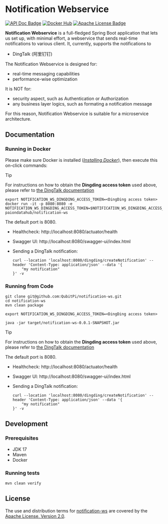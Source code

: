 Notification Webservice
=======================

[![API Doc Badge]][API Doc URL]
[![Docker Hub][Docker Pulls Badge]][Docker Hub URL]
[![Apache License Badge]][Apache License, Version 2.0]

__Notification Webservice__ is a full-fledged Spring Boot application that lets us set up, with minimal effort, a
webservice that sends real-time notifications to various client. It, currently, supports the notifications to

- DingTalk (阿里钉钉)

The Notification Webservice is designed for:

- real-time messaging capabilities
- performance-wise optimization

It is NOT for:

- security aspect, such as Authentication or Authorization
- any business layer logics, such as formating a notification message

For this reason, Notification Webservice is suitable for a microservice architecture.

Documentation
-------------

### Running in Docker

Please make sure Docker is installed
([_Installing Docker_](https://docker.qubitpi.org/desktop/setup/install/mac-install/)), then execute this on-click
commands:

> [!TIP]
>
> For instructions on how to obtain the __Dingding access token__ used above, please refer to
> [the DingTalk documentation](https://open.dingtalk.com/document/orgapp/custom-robot-access)

```console
export NOTIFICATION_WS_DINGDING_ACCESS_TOKEN=<DingDing access token>
docker run -it -p 8080:8080 -e NOTIFICATION_WS_DINGDING_ACCESS_TOKEN=$NOTIFICATION_WS_DINGDING_ACCESS_TOKEN paiondatahub/notification-ws
```

The default port is 8080.

- Healthcheck: http://localhost:8080/actuator/health
- Swagger UI: http://localhost:8080/swagger-ui/index.html
- Sending a DingTalk notification:

  ```console
  curl --location 'localhost:8080/dingding/createNotification' --header 'Content-Type: application/json' --data '{
      "my notification"
  }' -v
  ```

### Running from Code

```console
git clone git@github.com:QubitPi/notification-ws.git
cd notification-ws
mvn clean package

export NOTIFICATION_WS_DINGDING_ACCESS_TOKEN=<DingDing access token>

java -jar target/notification-ws-0.0.1-SNAPSHOT.jar
```

> [!TIP]
>
> For instructions on how to obtain the __Dingding access token__ used above, please refer to
> [the DingTalk documentation](https://open.dingtalk.com/document/orgapp/custom-robot-access)

The default port is 8080.

- Healthcheck: http://localhost:8080/actuator/health
- Swagger UI: http://localhost:8080/swagger-ui/index.html
- Sending a DingTalk notification:

  ```console
  curl --location 'localhost:8080/dingding/createNotification' --header 'Content-Type: application/json' --data '{
      "my notification"
  }' -v
  ```

Development
-----------

### Prerequisites

- JDK 17
- Maven
- Docker

### Running tests

```console
mvn clean verify
```

License
-------

The use and distribution terms for [notification-ws]() are covered by the [Apache License, Version 2.0].

[Apache License Badge]: https://img.shields.io/badge/Apache%202.0-F25910.svg?style=for-the-badge&logo=Apache&logoColor=white
[Apache License, Version 2.0]: https://www.apache.org/licenses/LICENSE-2.0
[API Doc Badge]: https://img.shields.io/badge/Open%20API-Swagger-85EA2D.svg?style=for-the-badge&logo=openapiinitiative&logoColor=white&labelColor=6BA539
[API Doc URL]: https://springdoc.org/

[Docker Pulls Badge]: https://img.shields.io/docker/pulls/paiondatahub/notification-ws?style=for-the-badge&logo=docker&color=2596EC
[Docker Hub URL]: https://hub.docker.com/r/paiondatahub/notification-ws
